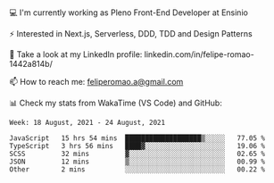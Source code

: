 💻 I'm currently working as Pleno Front-End Developer at Ensinio

⚡ Interested in Next.js, Serverless, DDD, TDD and Design Patterns

👥 Take a look at my LinkedIn profile: linkedin.com/in/felipe-romao-1442a814b/

📫 How to reach me: feliperomao.a@gmail.com

📊 Check my stats from WakaTime (VS Code) and GitHub:

<!--START_SECTION:waka-->
```text
Week: 18 August, 2021 - 24 August, 2021

JavaScript   15 hrs 54 mins  ███████████████████▒░░░░░   77.05 % 
TypeScript   3 hrs 56 mins   ████▓░░░░░░░░░░░░░░░░░░░░   19.06 % 
SCSS         32 mins         ▓░░░░░░░░░░░░░░░░░░░░░░░░   02.65 % 
JSON         12 mins         ▒░░░░░░░░░░░░░░░░░░░░░░░░   00.99 % 
Other        2 mins          ░░░░░░░░░░░░░░░░░░░░░░░░░   00.22 % 
```
<!--END_SECTION:waka-->
